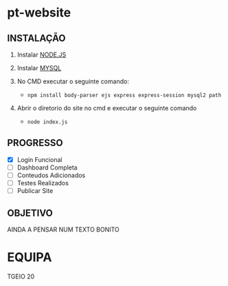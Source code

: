 # pt-website


## INSTALAÇÃO

1.  Instalar [NODE.JS](https://nodejs.dev/en/)

2.  Instalar [MYSQL](https://dev.mysql.com/downloads/installer/)

3.  No CMD executar o seguinte comando:<br>
     -  ```npm install body-parser ejs express express-session mysql2 path``` 

4.  Abrir o diretorio do site no cmd e executar o seguinte comando <br>
     -  ```node index.js```

## PROGRESSO

- [x] Login Funcional
- [ ] Dashboard Completa
- [ ] Conteudos Adicionados
- [ ] Testes Realizados
- [ ] Publicar Site

## OBJETIVO

AINDA A PENSAR NUM TEXTO BONITO

# EQUIPA

TGEIO 20
